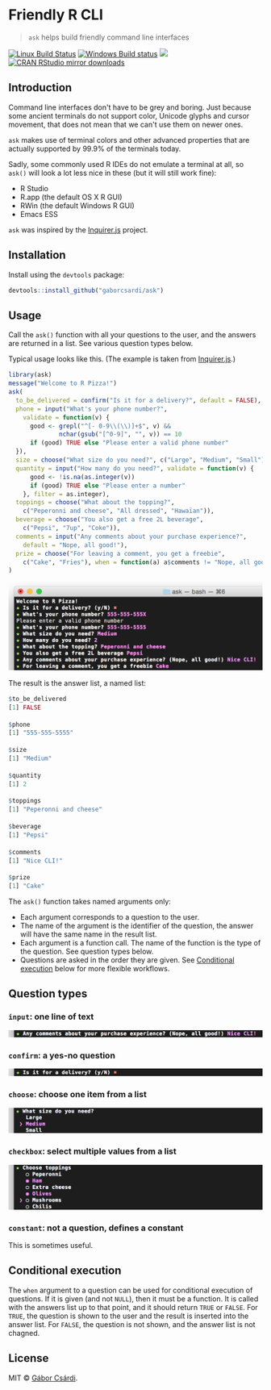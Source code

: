 
# Friendly R CLI

> `ask` helps build friendly command line interfaces

[![Linux Build Status](https://travis-ci.org/gaborcsardi/ask.svg?branch=master)](https://travis-ci.org/gaborcsardi/ask)
[![Windows Build status](https://ci.appveyor.com/api/projects/status/github/gaborcsardi/ask?svg=true)](https://ci.appveyor.com/project/gaborcsardi/ask)
[![](http://www.r-pkg.org/badges/version/ask)](http://www.r-pkg.org/pkg/ask)
[![CRAN RStudio mirror downloads](http://cranlogs.r-pkg.org/badges/ask)](http://www.r-pkg.org/pkg/ask)

## Introduction

Command line interfaces don't have to be grey and boring.
Just because some ancient terminals do not support color,
Unicode glyphs and cursor movement, that does not mean that
we can't use them on newer ones.

`ask` makes use of terminal colors and other advanced
properties that are actually supported by 99.9% of the
terminals today.

Sadly, some commonly used R IDEs do not emulate a terminal
at all, so `ask()` will look a lot less nice in these
(but it will still work fine):
* R Studio
* R.app (the default OS X R GUI)
* RWin (the default Windows R GUI)
* Emacs ESS

`ask` was inspired by the
[Inquirer.js](https://github.com/SBoudrias/Inquirer.js) project.

## Installation

Install using the `devtools` package:

```r
devtools::install_github("gaborcsardi/ask")
```

## Usage

Call the `ask()` function with all your questions to the user,
and the answers are returned in a list. See various question types below.

Typical usage looks like this. (The example is taken from
[Inquirer.js](https://github.com/SBoudrias/Inquirer.js).)

```r
library(ask)
message("Welcome to R Pizza!")
ask(
  to_be_delivered = confirm("Is it for a delivery?", default = FALSE),
  phone = input("What's your phone number?",
    validate = function(v) {
	  good <- grepl("^[- 0-9\\(\\)]+$", v) &&
	          nchar(gsub("[^0-9]", "", v)) == 10
	  if (good) TRUE else "Please enter a valid phone number"
  }),
  size = choose("What size do you need?", c("Large", "Medium", "Small")),
  quantity = input("How many do you need?", validate = function(v) {
      good <- !is.na(as.integer(v))
      if (good) TRUE else "Please enter a number"
	}, filter = as.integer),
  toppings = choose("What about the topping?",
    c("Peperonni and cheese", "All dressed", "Hawaïan")),
  beverage = choose("You also get a free 2L beverage",
    c("Pepsi", "7up", "Coke")),
  comments = input("Any comments about your purchase experience?",
    default = "Nope, all good!"),
  prize = choose("For leaving a comment, you get a freebie",
    c("Cake", "Fries"), when = function(a) a$comments != "Nope, all good!")
)
```

![](/inst/ask-pizza.png)

The result is the answer list, a named list:

```r
$to_be_delivered
[1] FALSE

$phone
[1] "555-555-5555"

$size
[1] "Medium"

$quantity
[1] 2

$toppings
[1] "Peperonni and cheese"

$beverage
[1] "Pepsi"

$comments
[1] "Nice CLI!"

$prize
[1] "Cake"
```

The `ask()` function takes named arguments only:
 * Each argument corresponds to a question to the user.
 * The name of the argument is the identifier of the
   question, the answer will have the same name in the result list.
 * Each argument is a function call. The name of the function
   is the type of the question. See question types below.
 * Questions are asked in the order they are given. See
   [Conditional execution](#conditional-execution) below for more
   flexible workflows.

## Question types

### `input`: one line of text

![](/inst/ask-input.png)

### `confirm`: a yes-no question

![](/inst/ask-confirm.png)

### `choose`: choose one item from a list

![](/inst/ask-choose.png)

### `checkbox`: select multiple values from a list

![](/inst/ask-checkbox.png)

### `constant`: not a question, defines a constant

This is sometimes useful.

## Conditional execution

The `when` argument to a question can be used for conditional
execution of questions. If it is given (and not `NULL`), then
it must be a function. It is called with the answers list up to that
point, and it should return `TRUE` or `FALSE`. For `TRUE`,
the question is shown to the user and the result is inserted into the
answer list. For `FALSE`, the question is not shown, and the
answer list is not chagned.

## License

MIT © [Gábor Csárdi](http://gaborcsardi.org).

